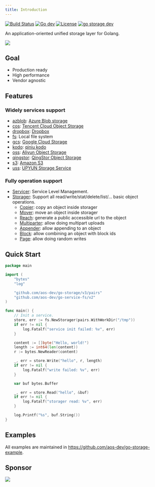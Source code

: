 ```yaml
---
title: Introduction
---
```


[![Build Status](https://github.com/aos-dev/go-storage/workflows/Unittest/badge.svg?branch=master)](https://github.com/aos-dev/go-storage/actions?query=workflow%3AUnittest)
[![Go dev](https://godoc.org/github.com/aos-dev/go-storage?status.svg)](https://godoc.org/github.com/aos-dev/go-storage)
[![License](https://img.shields.io/badge/license-apache%20v2-blue.svg)](https://github.com/Xuanwo/storage/blob/master/LICENSE)
[![go storage dev](https://img.shields.io/matrix/go-storage:aos.dev.svg?server_fqdn=chat.aos.dev&label=%23go-storage%3Aaos.dev&logo=matrix)](https://matrix.to/#/#go-storage:aos.dev)

An application-oriented unified storage layer for Golang.

![](/docs/go-storage/operations/operations.png)

## Goal

- Production ready
- High performance
- Vendor agnostic

## Features

### Widely services support

- [azblob](services/azblob.md): [Azure Blob storage](https://docs.microsoft.com/en-us/azure/storage/blobs/)
- [cos](services/cos.md): [Tencent Cloud Object Storage](https://cloud.tencent.com/product/cos)
- [dropbox](services/dropbox.md): [Dropbox](https://www.dropbox.com)
- [fs](services/fs.md): Local file system
- [gcs](services/gcs.md): [Google Cloud Storage](https://cloud.google.com/storage/)
- [kodo](services/kodo.md): [qiniu kodo](https://www.qiniu.com/products/kodo)
- [oss](services/oss.md): [Aliyun Object Storage](https://www.aliyun.com/product/oss)
- [qingstor](services/qingstor.md): [QingStor Object Storage](https://www.qingcloud.com/products/qingstor/)
- [s3](services/s3.md): [Amazon S3](https://aws.amazon.com/s3/)
- [uss](services/uss.md): [UPYUN Storage Service](https://www.upyun.com/products/file-storage)

### Fully operation support

- [Servicer](operations/servicer/index.md): Service Level Management.
- [Storager](operations/storager/index.md): Support all read/write/stat/delete/list/... basic object operations.
  - [Copier](operations/copy.md): copy an object inside storager
  - [Mover](operations/move.md):  move an object inside storager 
  - [Reach](operations/reach.md): generate a public accessible url to the object 
  - [Multiparter](operations/multiparter): allow doing multipart uploads 
  - [Appender](operations/appender): allow appending to an object 
  - [Block](operations/blocker): allow combining an object with block ids 
  - [Page](operations/pager): allow doing random writes

## Quick Start

```go
package main

import (
	"bytes"
	"log"

	"github.com/aos-dev/go-storage/v3/pairs"
	"github.com/aos-dev/go-service-fs/v2"
)

func main() {
	// Init a service.
	store, err := fs.NewStorager(pairs.WithWorkDir("/tmp"))
	if err != nil {
		log.Fatalf("service init failed: %v", err)
	}

	content := []byte("Hello, world!")
	length := int64(len(content))
	r := bytes.NewReader(content)

	_, err = store.Write("hello", r, length)
	if err != nil {
		log.Fatalf("write failed: %v", err)
	}

	var buf bytes.Buffer

	_, err = store.Read("hello", &buf)
	if err != nil {
		log.Fatalf("storager read: %v", err)
	}

	log.Printf("%s", buf.String())
}
```

## Examples

All examples are maintained in <https://github.com/aos-dev/go-storage-example>.

## Sponsor

<a href="https://vercel.com?utm_source=aos-dev&utm_campaign=oss">
    <img src="/img/vercel_logo_dark.svg" />
</a>

